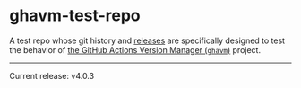 # ghavm-test-repo

A test repo whose git history and [releases][] are specifically designed to test
the behavior of [the GitHub Actions Version Manager (`ghavm`)][ghavm] project.

---

Current release: v4.0.3

[ghavm]: https://github.com/mccutchen/ghavm
[releases]: https://github.com/mccutchen/ghavm-test-repo/releases
